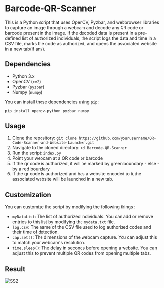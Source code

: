 # Barcode-QR-Scanner 

This is a Python script that uses OpenCV, Pyzbar, and webbrowser libraries to capture an image through a webcam and decode any QR code or barcode present in the image. If the decoded data is present in a pre-defined list of authorized individuals, the script logs the data and time in a CSV file, marks the code as authorized, and opens the associated website in a new tab(if any). 

## Dependencies

- Python 3.x
- OpenCV (`cv2`)
- Pyzbar (`pyzbar`)
- Numpy (`numpy`)

You can install these dependencies using `pip`:

```bash
pip install opencv-python pyzbar numpy
```

## Usage

1. Clone the repository: `git clone https://github.com/yourusername/QR-Code-Scanner-and-Website-Launcher.git`
2. Navigate to the cloned directory: `cd Barcode-QR-Scanner`
3. Run the script: `index.py`
4. Point your webcam at a QR code or barcode
5. If the qr code is authorized, it will be marked by green boundary - else - by a red boundary
6. If the qr code is authorized and has a website encoded to it,the associated website will be launched in a new tab.

## Customization

You can customize the script by modifying the following things :

- `myDataList`: The list of authorized individuals. You can add or remove entries to this list by modifying the `mydata.txt` file.
- `log.csv`: The name of the CSV file used to log authorized codes and their time of detection.
- `cap.set()`: The dimensions of the webcam capture. You can adjust this to match your webcam's resolution.
- `time.sleep()`: The delay in seconds before opening a website. You can adjust this to prevent multiple QR codes from opening multiple tabs.


## Result
![SS2 ](https://user-images.githubusercontent.com/111366687/236534643-2a47965c-50a5-49db-a4cf-88a04914a8d7.png)



